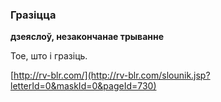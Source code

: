 ### Гразіцца
**дзеяслоў, незакончанае трыванне**

Тое, што і гразіць.

<a rel="author">[http://rv-blr.com/](http://rv-blr.com/slounik.jsp?letterId=0&maskId=0&pageId=730)</a>

